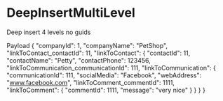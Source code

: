 # DeepInsertMultiLevel
Deep insert 4 levels no guids

Payload
{
    "companyId": 1,
    "companyName": "PetShop",
    "linkToContact_contactId": 11,
    "linkToContact": {
        "contactId": 11,
        "contactName": "Petty",
        "contactPhone": 123456,
        "linkToCommunication_communicationId": 111,
        "linkToCommunication": {
            "communicationId": 111,
            "socialMedia": "Facebook",
            "webAddress": "www.facebook.com",
            "linkToComment_commentId": 1111,
            "linkToComment": {
                "commentId": 1111,
                "message": "very nice"
            }
        }
    }
}
